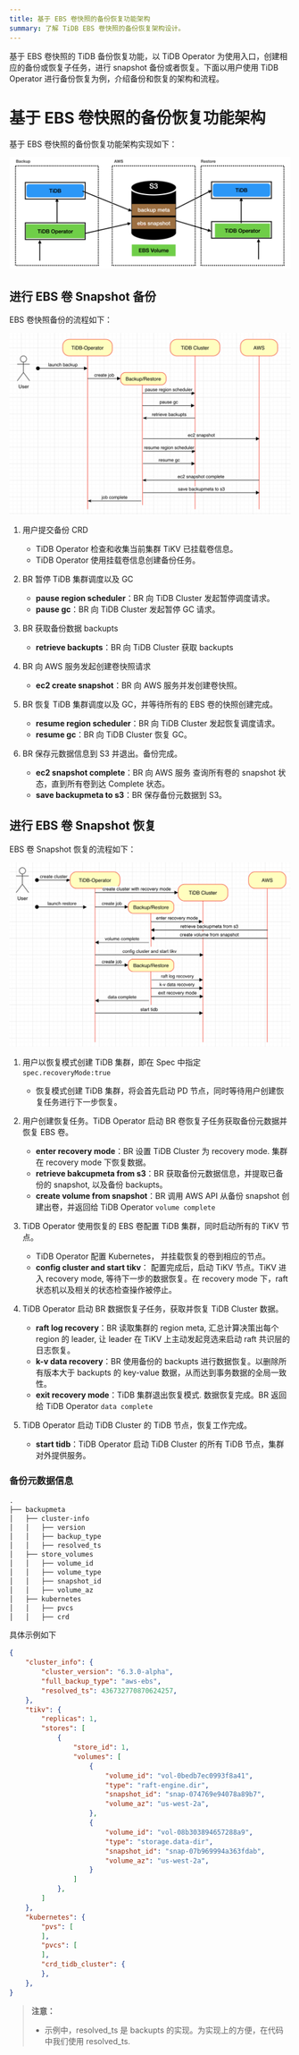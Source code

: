 ```yaml
---
title: 基于 EBS 卷快照的备份恢复功能架构
summary: 了解 TiDB EBS 卷快照的备份恢复架构设计。
---
```


基于 EBS 卷快照的 TiDB 备份恢复功能，以 TiDB Operator 为使用入口，创建相应的备份或恢复子任务，进行 snapshot 备份或者恢复。下面以用户使用 TiDB Operator 进行备份恢复为例，介绍备份和恢复的架构和流程。

# 基于 EBS 卷快照的备份恢复功能架构

基于 EBS 卷快照的备份恢复功能架构实现如下：

![AWS EBS Snapshot Backup and Restore architecture](/media/volume-snapshot-backup-restore-overview.png)

## 进行 EBS 卷 Snapshot 备份

EBS 卷快照备份的流程如下：

![EBS Snapshot backup process design](/media/volume-snapshot-backup-workflow.png)

1. 用户提交备份 CRD
   * TiDB Operator 检查和收集当前集群 TiKV 已挂载卷信息。
   * TiDB Operator 使用挂载卷信息创建备份任务。

2. BR 暂停 TiDB 集群调度以及 GC
   * **pause region scheduler**：BR 向 TiDB Cluster 发起暂停调度请求。
   * **pause gc**：BR 向 TiDB Cluster 发起暂停 GC 请求。

3. BR 获取备份数据 backupts
   * **retrieve backupts**：BR 向 TiDB Cluster 获取 backupts

4. BR 向 AWS 服务发起创建卷快照请求
   * **ec2 create snapshot**：BR 向 AWS 服务并发创建卷快照。

5. BR 恢复 TiDB 集群调度以及 GC，并等待所有的 EBS 卷的快照创建完成。
   * **resume region scheduler**：BR 向 TiDB Cluster 发起恢复调度请求。
   * **resume gc**：BR 向 TiDB Cluster 恢复 GC。

6. BR 保存元数据信息到 S3 并退出。备份完成。
   * **ec2 snapshot complete**：BR 向 AWS 服务 查询所有卷的 snapshot 状态，直到所有卷到达 Complete 状态。
   * **save backupmeta to s3**：BR 保存备份元数据到 S3。

## 进行 EBS 卷 Snapshot 恢复

EBS 卷 Snapshot 恢复的流程如下：

![EBS Snapshot restore process design](/media/volume-snapshot-restore-workflow.png)

1. 用户以恢复模式创建 TiDB 集群，即在 Spec 中指定 `spec.recoveryMode:true`
   * 恢复模式创建 TiDB 集群，将会首先启动 PD 节点，同时等待用户创建恢复任务进行下一步恢复。

2. 用户创建恢复任务。TiDB Operator 启动 BR 卷恢复子任务获取备份元数据并恢复 EBS 卷。
   * **enter recovery mode**：BR 设置 TiDB Cluster 为 recovery mode. 集群在 recovery mode 下恢复数据。
   * **retrieve bakcupmeta from s3**：BR 获取备份元数据信息，并提取已备份的 snapshot, 以及备份 backupts。
   * **create volume from snapshot**：BR 调用 AWS API 从备份 snapshot 创建出卷，并返回给 TiDB Operator `volume complete`

3. TiDB Operator 使用恢复的 EBS 卷配置 TiDB 集群，同时启动所有的 TiKV 节点。
   * TiDB Operator 配置 Kubernetes， 并挂载恢复的卷到相应的节点。
   * **config cluster and start tikv**： 配置完成后，启动 TiKV 节点。TiKV 进入 recovery mode, 等待下一步的数据恢复。在 recovery mode 下，raft 状态机以及相关的状态检查操作被停止。

4. TiDB Operator 启动 BR 数据恢复子任务，获取并恢复 TiDB Cluster 数据。
   * **raft log recovery**：BR 读取集群的 region meta, 汇总计算决策出每个 region 的 leader, 让 leader 在 TiKV 上主动发起竞选来启动 raft 共识层的日志恢复。
   * **k-v data recovery**：BR 使用备份的 backupts 进行数据恢复。以删除所有版本大于 backupts 的 key-value 数据，从而达到事务数据的全局一致性。
   * **exit recovery mode**：TiDB 集群退出恢复模式. 数据恢复完成。BR 返回给 TiDB Operator `data complete`

5. TiDB Operator 启动 TiDB Cluster 的 TiDB 节点，恢复工作完成。
   * **start tidb**：TiDB Operator 启动 TiDB Cluster 的所有 TiDB 节点，集群对外提供服务。

### 备份元数据信息

```
.
├── backupmeta
│   ├── cluster-info
│   │   ├── version
│   │   ├── backup_type
│   │   ├── resolved_ts
│   ├── store_volumes
│   │   ├── volume_id
│   │   ├── volume_type
│   │   ├── snapshot_id
│   │   ├── volume_az
│   ├── kubernetes
│   │   ├── pvcs
│   │   ├── crd
```   

具体示例如下

```json
{
    "cluster_info": {
        "cluster_version": "6.3.0-alpha",
        "full_backup_type": "aws-ebs",
        "resolved_ts": 436732770870624257,
    },
    "tikv": {
        "replicas": 1,
        "stores": [
            {
                "store_id": 1,
                "volumes": [
                    {
                        "volume_id": "vol-0bedb7ec0993f8a41",
                        "type": "raft-engine.dir",
                        "snapshot_id": "snap-074769e94078a89b7",
                        "volume_az": "us-west-2a",
                    },
                    {
                        "volume_id": "vol-08b303894657288a9",
                        "type": "storage.data-dir",
                        "snapshot_id": "snap-07b969994a363fdab",
                        "volume_az": "us-west-2a",
                    }
                ]
            },
        ]
    },
    "kubernetes": {
        "pvs": [
        ],
        "pvcs": [
        ],
        "crd_tidb_cluster": {
        },
    },
}
```

> **注意：**
>
> - 示例中，resolved_ts 是 backupts 的实现。为实现上的方便，在代码中我们使用 resolved_ts.
